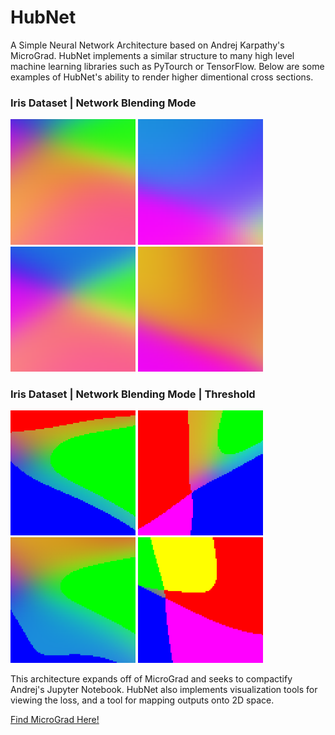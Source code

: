 # HubNet
A Simple Neural Network Architecture based on Andrej Karpathy's MicroGrad. HubNet implements a similar structure to many high level machine learning libraries such as PyTourch or TensorFlow. Below are some examples of HubNet's ability to render higher dimentional cross sections.


### Iris Dataset | Network Blending Mode

<img src="https://github.com/hubertben/HubNet/blob/master/graphs/%5B'x'%2C%20'y'%2C%2034%2C%2048%5D_mode_blend_thr_255_gran_100.png" alt="drawing" style="width:200px;"/>   <img src="https://github.com/hubertben/HubNet/blob/master/graphs/%5B'x'%2C%20'y'%2C%2034%2C%2048%5D_mode_blend_thr_255_gran_50.png" style="width:200px;"/>   <img src="https://github.com/hubertben/HubNet/blob/master/graphs/%5B'x'%2C%20'y'%2C%2034%2C%2048%5D_mode_blend_thr_255_gran_75.png" alt="drawing" style="width:200px;"/>   <img src="https://github.com/hubertben/HubNet/blob/master/graphs/%5B'x'%2C%2030%2C%2012%2C%20'y'%5D_mode_blend_thr_255_gran_100.png" alt="drawing" style="width:200px;"/>

### Iris Dataset | Network Blending Mode | Threshold 

<img src="https://github.com/hubertben/HubNet/blob/master/graphs/%5B'x'%2C%209%2C%20'y'%2C%2040%5D_mode_blend_thr_200_gran_100.png" alt="drawing" style="width:200px;"/>   <img src="https://github.com/hubertben/HubNet/blob/master/graphs/%5B18%2C%2042%2C%20'x'%2C%20'y'%5D_mode_blend_thr_220_gran_100.png" alt="drawing" style="width:200px;"/>   <img src="https://github.com/hubertben/HubNet/blob/master/graphs/%5B'x'%2C%209%2C%20'y'%2C%2040%5D_mode_blend_thr_220_gran_100.png" alt="drawing" style="width:200px;"/>   <img src="https://github.com/hubertben/HubNet/blob/master/graphs/%5B19%2C%20'x'%2C%2038%2C%20'y'%5D_mode_blend_thr_150_gran_100.png" alt="drawing" style="width:200px;"/>   

This architecture expands off of MicroGrad and seeks to compactify Andrej's Jupyter Notebook. HubNet also implements visualization tools for viewing the loss, and a tool for mapping outputs onto 2D space.

<a href="https://github.com/karpathy/micrograd" target="_blank">Find MicroGrad Here!</a>
